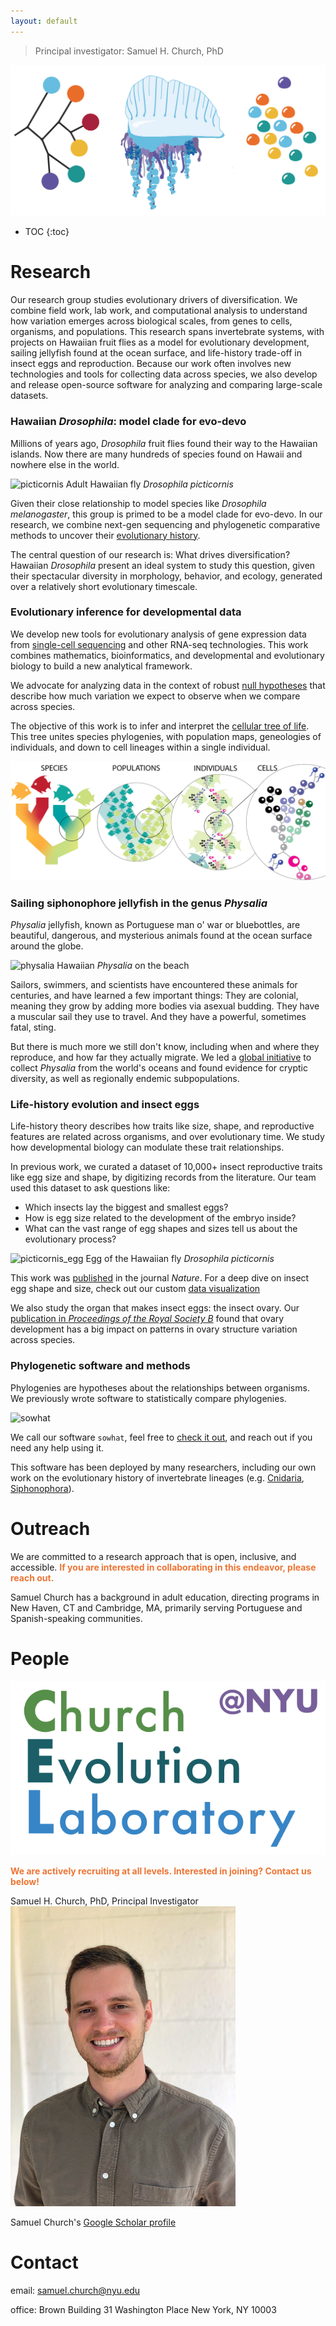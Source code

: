 ```yaml
---
layout: default
---
```


> Principal investigator: Samuel H. Church, PhD  

![hatchlings](/assets/img/icons.png)

* TOC
{:toc}

# Research

Our research group studies evolutionary drivers of diversification. We combine field work, lab work, and computational analysis to understand how variation emerges across biological scales, from genes to cells, organisms, and populations. This research spans invertebrate systems, with projects on Hawaiian fruit flies as a model for evolutionary development, sailing jellyfish found at the ocean surface, and life-history trade-off in insect eggs and reproduction. Because our work often involves new technologies and tools for collecting data across species, we also develop and release open-source software for analyzing and comparing large-scale datasets.

### Hawaiian _Drosophila_: model clade for evo-devo

Millions of years ago, _Drosophila_ fruit flies found their way to the Hawaiian islands. Now there are many hundreds of species found on Hawaii and nowhere else in the world.

![picticornis](/assets/img/picticornis.png)
Adult Hawaiian fly *Drosophila picticornis*

Given their close relationship to model species like _Drosophila melanogaster_, this group is primed to be a model clade for evo-devo. In our research, we combine next-gen sequencing and phylogenetic comparative methods to uncover their [evolutionary history](https://doi.org/10.1093/molbev/msac012).

The central question of our research is: What drives diversification? Hawaiian _Drosophila_ present an ideal system to study this question, given their spectacular diversity in morphology, behavior, and ecology, generated over a relatively short evolutionary timescale.

### Evolutionary inference for developmental data

We develop new tools for evolutionary analysis of gene expression data from [single-cell sequencing](https://doi.org/10.1101/2022.06.01.494334) and other RNA-seq technologies. This work combines mathematics, bioinformatics, and developmental and evolutionary biology to build a new analytical framework.

We advocate for analyzing data in the context of robust [null hypotheses](https://doi.org/10.1242/dev.178004) that describe how much variation we expect to observe when we compare across species. 

The objective of this work is to infer and interpret the [cellular tree of life](https://doi.org/10.1371/journal.pbio.3002633). This tree unites species phylogenies, with population maps, geneologies of individuals, and down to cell lineages within a single individual.

![cell_tree](/assets/img/species_to_cells.png)

### Sailing siphonophore jellyfish in the genus _Physalia_

_Physalia_ jellyfish, known as Portuguese man o' war or bluebottles, are beautiful, dangerous, and mysterious animals found at the ocean surface around the globe. 

![physalia](/assets/img/physalia_on_the_beach.png)
Hawaiian *Physalia* on the beach

Sailors, swimmers, and scientists have encountered these animals for centuries, and have learned a few important things: They are colonial, meaning they grow by adding more bodies via asexual budding. They have a muscular sail they use to travel. And they have a powerful, sometimes fatal, sting.

But there is much more we still don't know, including  when and where they reproduce, and how far they actually migrate. We led a [global initiative](https://www.biorxiv.org/content/10.1101/2024.07.10.602499v2) to collect _Physalia_ from the world's oceans and found evidence for cryptic diversity, as well as regionally endemic subpopulations. 

### Life-history evolution and insect eggs

Life-history theory describes how traits like size, shape, and reproductive features are related across organisms, and over evolutionary time. We study how developmental biology can modulate these trait relationships. 

In previous work, we curated a dataset of 10,000+ insect reproductive traits like egg size and shape, by digitizing records from the literature. Our team used this dataset to ask questions like:
*   Which insects lay the biggest and smallest eggs?
*   How is egg size related to the development of the embryo inside?
*   What can the vast range of egg shapes and sizes tell us about the evolutionary process?

![picticornis_egg](/assets/img/picticornis_egg.png)
Egg of the Hawaiian fly *Drosophila picticornis*

This work was [published](https://doi.org/10.1038/s41586-019-1302-4) in the journal _Nature_. For a deep dive on insect egg shape and size, check out our custom [data visualization](/dataviz/index.html)

We also study the organ that makes insect eggs: the insect ovary. Our [publication in _Proceedings of the Royal Society B_](https://doi.org/10.1098/rspb.2021.0150) found that ovary development has a big impact on patterns in ovary structure variation across species.

### Phylogenetic software and methods

Phylogenies are hypotheses about the relationships between organisms. We previously wrote software to statistically compare phylogenies.

![sowhat](/assets/img/sowhat.png)

We call our software `sowhat`, feel free to [check it out](https://github.com/josephryan/sowhat), and reach out if you need any help using it.

This software has been deployed by many researchers, including our own work on the evolutionary history of invertebrate lineages (e.g. [Cnidaria](https://journals.plos.org/plosone/article?id=10.1371/journal.pone.0139068), [Siphonophora](https://www.sciencedirect.com/science/article/pii/S1055790318300460)).

# Outreach

We are committed to a research approach that is open, inclusive, and accessible. <span style="color:rgb(237, 117, 52); font-weight:bold;">If you are interested in collaborating in this endeavor, please reach out.</span>

Samuel Church has a background in adult education, directing programs in New Haven, CT and Cambridge, MA, primarily serving Portuguese and Spanish-speaking communities.

# People

![CELBig](/assets/img/ChurchEvolutionLaboratory.png)

<span style="color:rgb(237, 117, 52); font-weight:bold;">We are actively recruiting at all levels. Interested in joining? Contact us below!</span>

Samuel H. Church, PhD, Principal Investigator
![Samuel Church](/assets/img/shc1.png)



Samuel Church's [Google Scholar profile](https://scholar.google.com/citations?user=4fMce0EAAAAJ&hl=en)


# Contact

email: samuel.church@nyu.edu

office: Brown Building
31 Washington Place
New York, NY 10003



